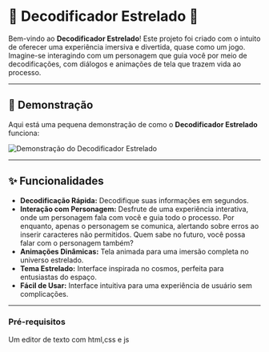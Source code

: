 # 🌟 Decodificador Estrelado 🌌

Bem-vindo ao **Decodificador Estrelado**! Este projeto foi criado com o intuito de oferecer uma experiência imersiva e divertida, quase como um jogo. Imagine-se interagindo com um personagem que guia você por meio de decodificações, com diálogos e animações de tela que trazem vida ao processo.

---

## 🎥 Demonstração

Aqui está uma pequena demonstração de como o **Decodificador Estrelado** funciona:

![Demonstração do Decodificador Estrelado](assets/gifProjeto.gif)

---

## ✨ Funcionalidades

- **Decodificação Rápida:** Decodifique suas informações em segundos.
- **Interação com Personagem:** Desfrute de uma experiência interativa, onde um personagem fala com você e guia todo o processo. Por enquanto, apenas o personagem se comunica, alertando sobre erros ao inserir caracteres não permitidos. Quem sabe no futuro, você possa falar com o personagem também?
- **Animações Dinâmicas:** Tela animada para uma imersão completa no universo estrelado.
- **Tema Estrelado:** Interface inspirada no cosmos, perfeita para entusiastas do espaço.
- **Fácil de Usar:** Interface intuitiva para uma experiência de usuário sem complicações.

---


### Pré-requisitos

Um editor de texto com html,css e js


